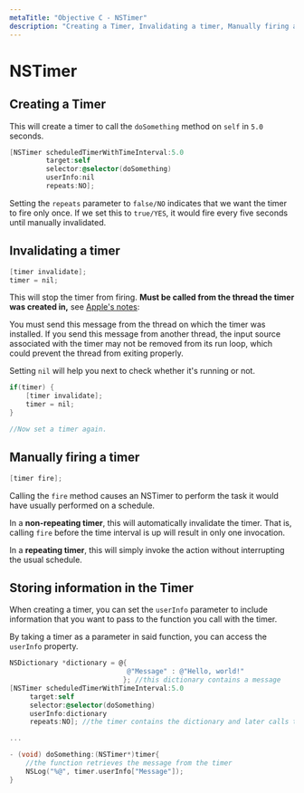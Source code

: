 ```yaml
---
metaTitle: "Objective C - NSTimer"
description: "Creating a Timer, Invalidating a timer, Manually firing a timer, Storing information in the Timer"
---
```


# NSTimer




## Creating a Timer


This will create a timer to call the `doSomething` method on `self` in `5.0` seconds.

```objectivec
[NSTimer scheduledTimerWithTimeInterval:5.0
         target:self 
         selector:@selector(doSomething) 
         userInfo:nil 
         repeats:NO];

```

Setting the `repeats` parameter to `false/NO` indicates that we want the timer to fire only once. If we set this to `true/YES`, it would fire every five seconds until manually invalidated.



## Invalidating a timer


```objectivec
[timer invalidate];
timer = nil;

```

This will stop the timer from firing. **Must be called from the thread the timer was created in,** see [Apple's notes](https://developer.apple.com/library/ios/documentation/Cocoa/Reference/Foundation/Classes/NSTimer_Class/#//apple_ref/occ/instm/NSTimer/invalidate):

> 
You must send this message from the thread on which the timer was installed. If you send this message from another thread, the input source associated with the timer may not be removed from its run loop, which could prevent the thread from exiting properly.


Setting `nil` will help you next to check whether it's running or not.

```objectivec
if(timer) {
    [timer invalidate];
    timer = nil;
}

//Now set a timer again.

```



## Manually firing a timer


```objectivec
[timer fire];

```

Calling the `fire` method causes an NSTimer to perform the task it would have usually performed on a schedule.

In a **non-repeating timer**, this will automatically invalidate the timer. That is, calling `fire` before the time interval is up will result in only one invocation.

In a **repeating timer**, this will simply invoke the action without interrupting the usual schedule.



## Storing information in the Timer


When creating a timer, you can set the `userInfo` parameter to include information that you want to pass to the function you call with the timer.

By taking a timer as a parameter in said function, you can access the `userInfo` property.

```objectivec
NSDictionary *dictionary = @{
                             @"Message" : @"Hello, world!"
                            }; //this dictionary contains a message
[NSTimer scheduledTimerWithTimeInterval:5.0
     target:self 
     selector:@selector(doSomething) 
     userInfo:dictionary
     repeats:NO]; //the timer contains the dictionary and later calls the function

...

- (void) doSomething:(NSTimer*)timer{
    //the function retrieves the message from the timer
    NSLog("%@", timer.userInfo["Message"]);
}

```

